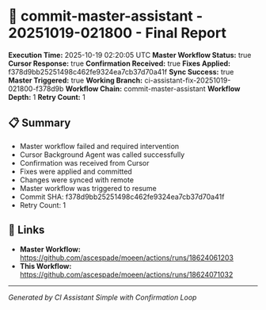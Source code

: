 # 🤖 commit-master-assistant - 20251019-021800 - Final Report

**Execution Time:** 2025-10-19 02:20:05 UTC
**Master Workflow Status:** true
**Cursor Response:** true
**Confirmation Received:** true
**Fixes Applied:** f378d9bb25251498c462fe9324ea7cb37d70a41f
**Sync Success:** true
**Master Triggered:** true
**Working Branch:** ci-assistant-fix-20251019-021800-f378d9b
**Workflow Chain:** commit-master-assistant
**Workflow Depth:** 1
**Retry Count:** 1

## 📋 Summary

- Master workflow failed and required intervention
- Cursor Background Agent was called successfully
- Confirmation was received from Cursor
- Fixes were applied and committed
- Changes were synced with remote
- Master workflow was triggered to resume
- Commit SHA: f378d9bb25251498c462fe9324ea7cb37d70a41f
- Retry Count: 1

## 🔗 Links

- **Master Workflow:** https://github.com/ascespade/moeen/actions/runs/18624061203
- **This Workflow:** https://github.com/ascespade/moeen/actions/runs/18624071032

---
*Generated by CI Assistant Simple with Confirmation Loop*
